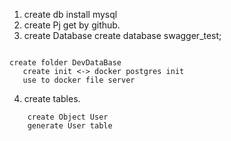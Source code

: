 1. create db install mysql
2. create Pj get by github.
3. create Database
   create database swagger_test;
```exp

create folder DevDataBase
   create init <-> docker postgres init
   use to docker file server

```   

4. create tables.
``` exp
    create Object User
    generate User table
    
```
 
